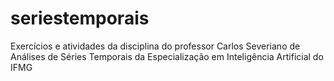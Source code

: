 # seriestemporais
 Exercícios e atividades da disciplina do professor Carlos Severiano de Análises de Séries Temporais da Especialização em Inteligência Artificial do IFMG
